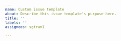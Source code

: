 ```yaml
---
name: Custom issue template
about: Describe this issue template's purpose here.
title: ''
labels: ''
assignees: sgtran1

---
```



